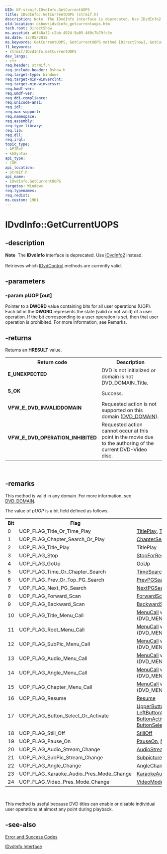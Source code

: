 ```yaml
---
UID: NF:strmif.IDvdInfo.GetCurrentUOPS
title: IDvdInfo::GetCurrentUOPS (strmif.h)
description: Note  The IDvdInfo interface is deprecated. Use IDvdInfo2 instead. Retrieves which IDvdControl methods are currently valid.
old-location: dshow\idvdinfo_getcurrentuops.htm
tech.root: DirectShow
ms.assetid: a6f48a32-c2bb-4924-9a05-469c7b79fc3e
ms.date: 12/05/2018
ms.keywords: GetCurrentUOPS, GetCurrentUOPS method [DirectShow], GetCurrentUOPS method [DirectShow],IDvdInfo interface, IDvdInfo interface [DirectShow],GetCurrentUOPS method, IDvdInfo.GetCurrentUOPS, IDvdInfo::GetCurrentUOPS, IDvdInfoGetCurrentUOPS, dshow.idvdinfo_getcurrentuops, strmif/IDvdInfo::GetCurrentUOPS
f1_keywords:
- strmif/IDvdInfo.GetCurrentUOPS
dev_langs:
- c++
req.header: strmif.h
req.include-header: Dshow.h
req.target-type: Windows
req.target-min-winverclnt: 
req.target-min-winversvr: 
req.kmdf-ver: 
req.umdf-ver: 
req.ddi-compliance: 
req.unicode-ansi: 
req.idl: 
req.max-support: 
req.namespace: 
req.assembly: 
req.type-library: 
req.lib: 
req.dll: 
req.irql: 
topic_type:
- APIRef
- kbSyntax
api_type:
- COM
api_location:
- Strmif.h
api_name:
- IDvdInfo.GetCurrentUOPS
targetos: Windows
req.typenames: 
req.redist: 
ms.custom: 19H1
---
```


# IDvdInfo::GetCurrentUOPS


## -description



<div class="alert"><b>Note</b>  The <b>IDvdInfo</b> interface is deprecated. Use <a href="https://docs.microsoft.com/windows/desktop/api/strmif/nn-strmif-idvdinfo2">IDvdInfo2</a> instead.</div>
<div> </div>
Retrieves which <a href="https://docs.microsoft.com/windows/desktop/api/strmif/nn-strmif-idvdcontrol">IDvdControl</a> methods are currently valid.




## -parameters




### -param pUOP [out]

Pointer to a <b>DWORD</b> value containing bits for all user operations (UOP). Each bit in the <b>DWORD</b> represents the state (valid or not valid) of a user operation. If the bit corresponding to a user operation is set, then that user operation is prohibited. For more information, see Remarks.


## -returns



Returns an <b>HRESULT</b> value.

<table>
<tr>
<th>Return code</th>
<th>Description</th>
</tr>
<tr>
<td width="40%">
<dl>
<dt><b>E_UNEXPECTED</b></dt>
</dl>
</td>
<td width="60%">
DVD is not initialized or domain is not DVD_DOMAIN_Title.

</td>
</tr>
<tr>
<td width="40%">
<dl>
<dt><b>S_OK</b></dt>
</dl>
</td>
<td width="60%">
Success.

</td>
</tr>
<tr>
<td width="40%">
<dl>
<dt><b>VFW_E_DVD_INVALIDDOMAIN</b></dt>
</dl>
</td>
<td width="60%">
Requested action is not supported on this domain (<a href="https://docs.microsoft.com/previous-versions/windows/desktop/api/strmif/ne-strmif-dvd_domain">DVD_DOMAIN</a>).

</td>
</tr>
<tr>
<td width="40%">
<dl>
<dt><b>VFW_E_DVD_OPERATION_INHIBITED</b></dt>
</dl>
</td>
<td width="60%">
Requested action cannot occur at this point in the movie due to the authoring of the current DVD-Video disc.

</td>
</tr>
</table>
 




## -remarks



This method is valid in any domain. For more information, see <a href="https://docs.microsoft.com/previous-versions/windows/desktop/api/strmif/ne-strmif-dvd_domain">DVD_DOMAIN</a>.

The value of <i>pUOP</i> is a bit field defined as follows.

<table>
<tr>
<th>Bit
            </th>
<th>Flag
            </th>
<th>User function
            </th>
</tr>
<tr>
<td>0</td>
<td>UOP_FLAG_Title_Or_Time_Play</td>
<td>
<a href="https://docs.microsoft.com/windows/desktop/api/strmif/nf-strmif-idvdcontrol-titleplay">TitlePlay</a>, <a href="https://docs.microsoft.com/windows/desktop/api/strmif/nf-strmif-idvdcontrol-timeplay">TimePlay</a>
</td>
</tr>
<tr>
<td>1</td>
<td>UOP_FLAG_Chapter_Search_Or_Play</td>
<td>
<a href="https://docs.microsoft.com/windows/desktop/api/strmif/nf-strmif-idvdcontrol-chaptersearch">ChapterSearch</a>, <a href="https://docs.microsoft.com/windows/desktop/api/strmif/nf-strmif-idvdcontrol-chapterplay">ChapterPlay</a>
</td>
</tr>
<tr>
<td>2</td>
<td>UOP_FLAG_Title_Play</td>
<td>TitlePlay</td>
</tr>
<tr>
<td>3</td>
<td>UOP_FLAG_Stop</td>
<td>
<a href="https://docs.microsoft.com/windows/desktop/api/strmif/nf-strmif-idvdcontrol-stopforresume">StopForResume</a>
</td>
</tr>
<tr>
<td>4</td>
<td>UOP_FLAG_GoUp</td>
<td>
<a href="https://docs.microsoft.com/windows/desktop/api/strmif/nf-strmif-idvdcontrol-goup">GoUp</a>
</td>
</tr>
<tr>
<td>5</td>
<td>UOP_FLAG_Time_Or_Chapter_Search</td>
<td>
<a href="https://docs.microsoft.com/windows/desktop/api/strmif/nf-strmif-idvdcontrol-timesearch">TimeSearch</a>, <a href="https://docs.microsoft.com/windows/desktop/api/strmif/nf-strmif-idvdcontrol-chaptersearch">ChapterSearch</a>
</td>
</tr>
<tr>
<td>6</td>
<td>UOP_FLAG_Prev_Or_Top_PG_Search</td>
<td>
<a href="https://docs.microsoft.com/windows/desktop/api/strmif/nf-strmif-idvdcontrol-prevpgsearch">PrevPGSearch</a>, <a href="https://docs.microsoft.com/windows/desktop/api/strmif/nf-strmif-idvdcontrol-toppgsearch">TopPGSearch</a>
</td>
</tr>
<tr>
<td>7</td>
<td>UOP_FLAG_Next_PG_Search</td>
<td>
<a href="https://docs.microsoft.com/windows/desktop/api/strmif/nf-strmif-idvdcontrol-nextpgsearch">NextPGSearch</a>
</td>
</tr>
<tr>
<td>8</td>
<td>UOP_FLAG_Forward_Scan</td>
<td>
<a href="https://docs.microsoft.com/windows/desktop/api/strmif/nf-strmif-idvdcontrol-forwardscan">ForwardScan</a>
</td>
</tr>
<tr>
<td>9</td>
<td>UOP_FLAG_Backward_Scan</td>
<td>
<a href="https://docs.microsoft.com/windows/desktop/api/strmif/nf-strmif-idvdcontrol-backwardscan">BackwardScan</a>
</td>
</tr>
<tr>
<td>10</td>
<td>UOP_FLAG_Title_Menu_Call</td>
<td>
<a href="https://docs.microsoft.com/windows/desktop/api/strmif/nf-strmif-idvdcontrol-menucall">MenuCall</a> with a parameter value of 2 (DVD_MENU_Title)</td>
</tr>
<tr>
<td>11</td>
<td>UOP_FLAG_Root_Menu_Call</td>
<td>
<a href="https://docs.microsoft.com/windows/desktop/api/strmif/nf-strmif-idvdcontrol-menucall">MenuCall</a> with a parameter value of 3 (DVD_MENU_Root)</td>
</tr>
<tr>
<td>12</td>
<td>UOP_FLAG_SubPic_Menu_Call</td>
<td>
<a href="https://docs.microsoft.com/windows/desktop/api/strmif/nf-strmif-idvdcontrol-menucall">MenuCall</a> with a parameter value of 4 (DVD_MENU_Subpicture)</td>
</tr>
<tr>
<td>13</td>
<td>UOP_FLAG_Audio_Menu_Call</td>
<td>
<a href="https://docs.microsoft.com/windows/desktop/api/strmif/nf-strmif-idvdcontrol-menucall">MenuCall</a> with a parameter value of 5 (DVD_MENU_Audio)</td>
</tr>
<tr>
<td>14</td>
<td>UOP_FLAG_Angle_Menu_Call</td>
<td>
<a href="https://docs.microsoft.com/windows/desktop/api/strmif/nf-strmif-idvdcontrol-menucall">MenuCall</a> with a parameter value of 6 (DVD_MENU_Angle)</td>
</tr>
<tr>
<td>15</td>
<td>UOP_FLAG_Chapter_Menu_Call</td>
<td>
<a href="https://docs.microsoft.com/windows/desktop/api/strmif/nf-strmif-idvdcontrol-menucall">MenuCall</a> with a parameter value of 7 (DVD_MENU_Chapter)</td>
</tr>
<tr>
<td>16</td>
<td>UOP_FLAG_Resume</td>
<td>
<a href="https://docs.microsoft.com/windows/desktop/api/strmif/nf-strmif-idvdcontrol-resume">Resume</a>
</td>
</tr>
<tr>
<td>17</td>
<td>UOP_FLAG_Button_Select_Or_Activate</td>
<td>
<a href="https://docs.microsoft.com/windows/desktop/api/strmif/nf-strmif-idvdcontrol-upperbuttonselect">UpperButtonSelect</a>, <a href="https://docs.microsoft.com/windows/desktop/api/strmif/nf-strmif-idvdcontrol-lowerbuttonselect">LowerButtonSelect</a>, <a href="https://docs.microsoft.com/windows/desktop/api/strmif/nf-strmif-idvdcontrol-leftbuttonselect">LeftButtonSelect</a>, <a href="https://docs.microsoft.com/windows/desktop/api/strmif/nf-strmif-idvdcontrol-rightbuttonselect">RightButtonSelect</a>, <a href="https://docs.microsoft.com/windows/desktop/api/strmif/nf-strmif-idvdcontrol-buttonactivate">ButtonActivate</a>, <a href="https://docs.microsoft.com/windows/desktop/api/strmif/nf-strmif-idvdcontrol-buttonselectandactivate">ButtonSelectAndActivate</a>
</td>
</tr>
<tr>
<td>18</td>
<td>UOP_FLAG_Still_Off</td>
<td>
<a href="https://docs.microsoft.com/windows/desktop/api/strmif/nf-strmif-idvdcontrol-stilloff">StillOff</a>
</td>
</tr>
<tr>
<td>19</td>
<td>UOP_FLAG_Pause_On</td>
<td>
<a href="https://docs.microsoft.com/windows/desktop/api/strmif/nf-strmif-idvdcontrol-pauseon">PauseOn</a>, <a href="https://docs.microsoft.com/windows/desktop/api/strmif/nf-strmif-idvdcontrol-menulanguageselect">MenuLanguageSelect</a>
</td>
</tr>
<tr>
<td>20</td>
<td>UOP_FLAG_Audio_Stream_Change</td>
<td>
<a href="https://docs.microsoft.com/windows/desktop/api/strmif/nf-strmif-idvdcontrol-audiostreamchange">AudioStreamChange</a>
</td>
</tr>
<tr>
<td>21</td>
<td>UOP_FLAG_SubPic_Stream_Change</td>
<td>
<a href="https://docs.microsoft.com/windows/desktop/api/strmif/nf-strmif-idvdcontrol-subpicturestreamchange">SubpictureStreamChange</a>
</td>
</tr>
<tr>
<td>22</td>
<td>UOP_FLAG_Angle_Change</td>
<td>
<a href="https://docs.microsoft.com/windows/desktop/api/strmif/nf-strmif-idvdcontrol-anglechange">AngleChange</a>, <a href="https://docs.microsoft.com/windows/desktop/api/strmif/nf-strmif-idvdcontrol-parentallevelselect">ParentalLevelSelect</a>
</td>
</tr>
<tr>
<td>23</td>
<td>UOP_FLAG_Karaoke_Audio_Pres_Mode_Change</td>
<td>
<a href="https://docs.microsoft.com/windows/desktop/api/strmif/nf-strmif-idvdcontrol-karaokeaudiopresentationmodechange">KaraokeAudioPresentationModeChange</a>
</td>
</tr>
<tr>
<td>24</td>
<td>UOP_FLAG_Video_Pres_Mode_Change</td>
<td>
<a href="https://docs.microsoft.com/windows/desktop/api/strmif/nf-strmif-idvdcontrol-videomodepreferrence">VideoModePreferrence</a>
</td>
</tr>
</table>
 

This method is useful because DVD titles can enable or disable individual user operations at almost any point during playback.




## -see-also




<a href="https://docs.microsoft.com/windows/desktop/DirectShow/error-and-success-codes">Error and Success Codes</a>



<a href="https://docs.microsoft.com/windows/desktop/api/strmif/nn-strmif-idvdinfo">IDvdInfo Interface</a>
 

 

